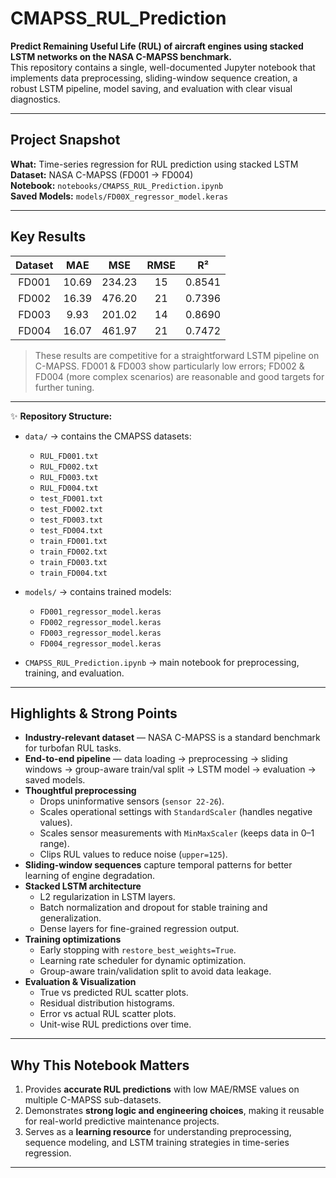 # CMAPSS_RUL_Prediction

**Predict Remaining Useful Life (RUL) of aircraft engines using stacked LSTM networks on the NASA C-MAPSS benchmark.**  
This repository contains a single, well-documented Jupyter notebook that implements data preprocessing, sliding-window sequence creation, a robust LSTM pipeline, model saving, and evaluation with clear visual diagnostics.

---

## Project Snapshot

**What:** Time-series regression for RUL prediction using stacked LSTM  
**Dataset:** NASA C-MAPSS (FD001 → FD004)  
**Notebook:** `notebooks/CMAPSS_RUL_Prediction.ipynb`  
**Saved Models:** `models/FD00X_regressor_model.keras`

---

## Key Results

| Dataset | MAE   | MSE    | RMSE | R²     |
|:-------:|:-----:|:------:|:----:|:------:|
| FD001   | 10.69 | 234.23 | 15   | 0.8541 |
| FD002   | 16.39 | 476.20 | 21   | 0.7396 |
| FD003   | 9.93  | 201.02 | 14   | 0.8690 |
| FD004   | 16.07 | 461.97 | 21   | 0.7472 |

> These results are competitive for a straightforward LSTM pipeline on C-MAPSS. FD001 & FD003 show particularly low errors; FD002 & FD004 (more complex scenarios) are reasonable and good targets for further tuning.

---

✨ **Repository Structure:**  
- `data/` → contains the CMAPSS datasets:  
  - `RUL_FD001.txt`
  - `RUL_FD002.txt`
  - `RUL_FD003.txt`
  - `RUL_FD004.txt`
  - `test_FD001.txt`
  - `test_FD002.txt`
  - `test_FD003.txt`
  - `test_FD004.txt`   
  - `train_FD001.txt`
  - `train_FD002.txt`
  - `train_FD003.txt`
  - `train_FD004.txt` 

- `models/` → contains trained models:  
  - `FD001_regressor_model.keras`
  - `FD002_regressor_model.keras`
  - `FD003_regressor_model.keras`
  - `FD004_regressor_model.keras`  

- `CMAPSS_RUL_Prediction.ipynb` → main notebook for preprocessing, training, and evaluation.  


---

## Highlights & Strong Points

- **Industry-relevant dataset** — NASA C-MAPSS is a standard benchmark for turbofan RUL tasks.  
- **End-to-end pipeline** — data loading → preprocessing → sliding windows → group-aware train/val split → LSTM model → evaluation → saved models.  
- **Thoughtful preprocessing**
  - Drops uninformative sensors (`sensor 22-26`).
  - Scales operational settings with `StandardScaler` (handles negative values).  
  - Scales sensor measurements with `MinMaxScaler` (keeps data in 0–1 range).  
  - Clips RUL values to reduce noise (`upper=125`).
- **Sliding-window sequences** capture temporal patterns for better learning of engine degradation.  
- **Stacked LSTM architecture**
  - L2 regularization in LSTM layers.
  - Batch normalization and dropout for stable training and generalization.
  - Dense layers for fine-grained regression output.
- **Training optimizations**
  - Early stopping with `restore_best_weights=True`.
  - Learning rate scheduler for dynamic optimization.
  - Group-aware train/validation split to avoid data leakage.
- **Evaluation & Visualization**
  - True vs predicted RUL scatter plots.
  - Residual distribution histograms.
  - Error vs actual RUL scatter plots.
  - Unit-wise RUL predictions over time.

---

## Why This Notebook Matters

1. Provides **accurate RUL predictions** with low MAE/RMSE values on multiple C-MAPSS sub-datasets.  
2. Demonstrates **strong logic and engineering choices**, making it reusable for real-world predictive maintenance projects.  
3. Serves as a **learning resource** for understanding preprocessing, sequence modeling, and LSTM training strategies in time-series regression.  

---

